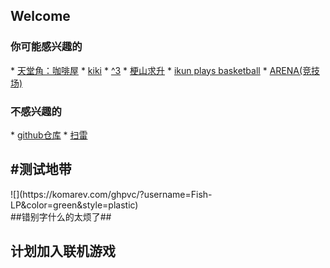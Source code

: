 <html lang="zh-CN" color-mode=light>
  <heard>
    
  </heard>
</html>
<h2>Welcome</h2>

<h3>你可能感兴趣的</h3>
*   <a href="/game/%E5%A4%A9%E5%A0%82%E8%A7%92%EF%BC%9A%E5%92%96%E5%95%A1%E5%B1%8B" title="天堂角：咖啡屋" >天堂角：咖啡屋</a>
*   <a href="/game/kiki%E7%9A%84%E5%BE%AE%E5%BD%A2%E5%9C%B0%E7%89%A2" title="kiki" >kiki</a>
*   <a href="/game/^3" title="^3" >^3</a>
*   <a href="/game/%E6%A2%97%E5%B1%B1%E6%B1%82%E5%8D%87V1.2" title="梗山求升" >梗山求升</a>
*   <a href="/game/ikunn%E6%89%93%E7%AF%AE%E7%90%83" title="ikunn打篮球" >ikun plays basketball</a>
*   <a href="/game/ANENA" title="ARENA" >ARENA(竞技场)</a>

<h3>不感兴趣的</h3>
*   <a href="https://github.com/Fish-LP/Fish-LP.github.io" title="github" >github仓库</a>  
*   <a href="/game/minesweeper" title="minesweeper" >扫雷</a>  

<h2>#测试地带</h2>
![](https://komarev.com/ghpvc/?username=Fish-LP&color=green&style=plastic)<br>
##错别字什么的太烦了##


<h2>计划加入联机游戏</h2>
<script async src="https://www.googletagmanager.com/gtag/js?id=UA-190316399-3"></script>
<script>
  window.dataLayer = window.dataLayer || [];
  function gtag(){dataLayer.push(arguments);}
  gtag('js', new Date());
  gtag('config', 'UA-190316399-3');
</script>
